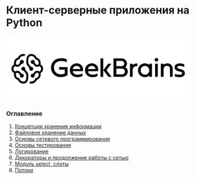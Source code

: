 # Клиент-серверные приложения на Python
<div align="center">

![Geekbrains logo](img/geekbrains_logo.png)

</div>

### Оглавление

<ol type="1">
    <li><a href="homework/lesson1">Концепции хранения информации</a></li>
    <li><a href="homework/lesson2">Файловое хранение данных</a></li>
    <li><a href="#">Основы сетевого программирования</a></li>
    <li><a href="#">Основы тестирования</a></li>
    <li><a href="#">Логирование</a></li>
    <li><a href="#">Декораторы и продолжение работы с сетью</a></li>
    <li><a href="#">Модуль select, слоты</a></li>
    <li><a href="#">Потоки</a></li>
</ol>
